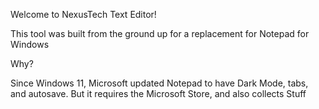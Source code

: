 Welcome to NexusTech Text  Editor!

This tool was built from the ground up for a replacement for Notepad for Windows

Why?

Since Windows 11, Microsoft updated Notepad to have Dark Mode, tabs, and autosave. But it requires the Microsoft Store, and also collects Stuff

